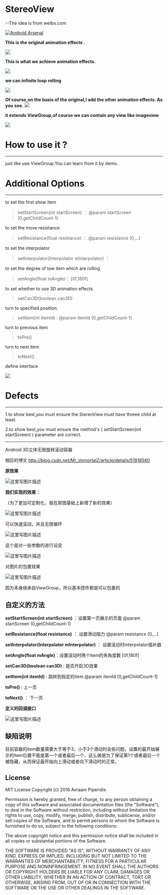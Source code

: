 # StereoView

--The idea is from weibo.com

[![Android Arsenal](https://img.shields.io/badge/Android%20Arsenal-StereoView-green.svg?style=true)](https://android-arsenal.com/details/3/4058)

**This is the original animation effects .**

![](https://github.com/ImmortalZ/StereoView/img/1.gif)

**This is what we achieve animation effects.**

![](https://github.com/ImmortalZ/StereoView/img/2.gif)

**we can infinite loop rolling**

![](https://github.com/ImmortalZ/StereoView/img/3.gif)


**Of course,on the basis of the original,I add the other animation effects.
As you see.**
![](https://github.com/ImmortalZ/StereoView/img/4.gif)

**it extends ViewGroup,of course we can contain any view like imageview**

![](https://github.com/ImmortalZ/StereoView/img/5.gif)

# How to use it ? #
---
just like use ViewGroup.You can learn from it by demo.

# Additional Options #
---
to set the first show item
> setStartScreen(int startScreen) ： @param startScreen (0,getChildCount-1)

to set the move resistance
> setResistance(float resistance) ：  @param resistance (0,...)

to set the interpolator
> setInterpolator(Interpolator mInterpolator) ： 

to set the degree of tow item which are rolling
> setAngle(float mAngle)： [0f,180f]

to set whether to use 3D animation effects.
> setCan3D(boolean can3D) 

turn to specified position.
> setItem(int itemId) :  @param itemId [0,getChildCount-1]

turn to previous item
> toPre() 

turn to next item
> toNext() 

define interface

![](https://camo.githubusercontent.com/8abcd140df64926030c3e3aee12abc56a453a3fd/687474703a2f2f696d672e626c6f672e6373646e2e6e65742f3230313630373135313831363139343434)

# Defects #
---
1.to show best,you must ensure the StereoView must have threee child at least.

2.to show best,you must ensure the method's ( setStartScreen(int startScreen) ) parameter are correct.


---



Android 3D立体无限旋转滚动容器

相应的博文 http://blog.csdn.net/Mr_immortalZ/article/details/51918560

**原效果**

![这里写图片描述](http://img.blog.csdn.net/20160715155452050)

**我们实现的效果：**

（为了更加可定制化，我在原图基础上新增了新的效果）

![这里写图片描述](http://img.blog.csdn.net/20160715155726787)

可以快速滚动，并且无限循环

![这里写图片描述](http://img.blog.csdn.net/20160715155812007)

这个是对一些参数的进行设定

![这里写图片描述](http://img.blog.csdn.net/20160715161352623)

对图片的包裹效果

![这里写图片描述](http://img.blog.csdn.net/20160715183949279)

因为本身继承自ViewGroup，所以基本控件都是可以包裹的

自定义的方法
----


**setStartScreen(int startScreen)** ：设置第一页展示的页面 @param startScreen (0,getChildCount-1)

**setResistance(float resistance)** ： 设置滑动阻力  @param resistance (0,...)

**setInterpolator(Interpolator mInterpolator)** ： 设置滚动时interpolator插补器

**setAngle(float mAngle)**：设置滚动时两个item的夹角度数 [0f,180f]

**setCan3D(boolean can3D)** : 是否开启3D效果

**setItem(int itemId)** :  跳转到指定的item @param itemId [0,getChildCount-1]

**toPre()** : 上一页

**toNext()** ： 下一页

**定义的回调接口**

![这里写图片描述](http://img.blog.csdn.net/20160715181619444)


缺陷说明
----

目前容器的item数量需要大于等于3，小于3个滑动时会些问题。设置的最开始展示的item位置不能是第一个或者最后一个，这么做是为了保证第1个或者最后一个被隐藏，从而保证最开始向上滑动或者向下滑动时的正常。

## License
MIT License
Copyright (c) 2016 Avraam Piperidis

Permission is hereby granted, free of charge, to any person obtaining a copy
of this software and associated documentation files (the "Software"), to deal
in the Software without restriction, including without limitation the rights
to use, copy, modify, merge, publish, distribute, sublicense, and/or sell
copies of the Software, and to permit persons to whom the Software is
furnished to do so, subject to the following conditions:

The above copyright notice and this permission notice shall be included in all
copies or substantial portions of the Software.

THE SOFTWARE IS PROVIDED "AS IS", WITHOUT WARRANTY OF ANY KIND, EXPRESS OR
IMPLIED, INCLUDING BUT NOT LIMITED TO THE WARRANTIES OF MERCHANTABILITY,
FITNESS FOR A PARTICULAR PURPOSE AND NONINFRINGEMENT. IN NO EVENT SHALL THE
AUTHORS OR COPYRIGHT HOLDERS BE LIABLE FOR ANY CLAIM, DAMAGES OR OTHER
LIABILITY, WHETHER IN AN ACTION OF CONTRACT, TORT OR OTHERWISE, ARISING FROM,
OUT OF OR IN CONNECTION WITH THE SOFTWARE OR THE USE OR OTHER DEALINGS IN THE
SOFTWARE.
